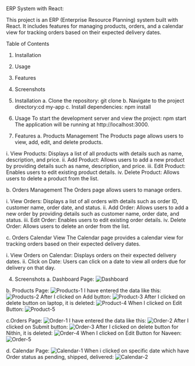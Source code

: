 ERP System with React:

This project is an ERP (Enterprise Resource Planning) system built with React. It includes features for managing products, orders, and a calendar view for tracking orders based on their expected delivery dates.

Table of Contents
1. Installation
2. Usage
3. Features
4. Screenshots   


1. Installation
a. Clone the repository: git clone <repository-url>
b. Navigate to the project directory:cd my-app
c. Install dependencies: npm install


2. Usage
To start the development server and view the project: npm start
The application will be running at http://localhost:3000.


3. Features
a. Products Management
The Products page allows users to view, add, edit, and delete products.

i. View Products: Displays a list of all products with details such as name, description, and price.
ii. Add Product: Allows users to add a new product by providing details such as name, description, and price.
iii. Edit Product: Enables users to edit existing product details.
iv. Delete Product: Allows users to delete a product from the list.

b. Orders Management
The Orders page allows users to manage orders.

i. View Orders: Displays a list of all orders with details such as order ID, customer name, order date, and status.
ii. Add Order: Allows users to add a new order by providing details such as customer name, order date, and status.
iii. Edit Order: Enables users to edit existing order details.
iv. Delete Order: Allows users to delete an order from the list.

c. Orders Calendar View
The Calendar page provides a calendar view for tracking orders based on their expected delivery dates.

i. View Orders on Calendar: Displays orders on their expected delivery dates.
ii. Click on Date: Users can click on a date to view all orders due for delivery on that day.


4. Screenshots
a. Dashboard Page:
![Dashboard](https://github.com/nithink21460/Simplified-ERP-System-with-React/assets/96772933/745f851e-057b-4b82-92c3-29c442826890)

b. Products Page:
![Products-1](https://github.com/nithink21460/Simplified-ERP-System-with-React/assets/96772933/d45411f7-fe12-4291-819c-5811c1ecea92)
I have entered the data like this:
![Products-2](https://github.com/nithink21460/Simplified-ERP-System-with-React/assets/96772933/11e7e5c2-b279-4d94-ab85-a5c401f0dc40)
After I clicked on Add button:
![Product-3](https://github.com/nithink21460/Simplified-ERP-System-with-React/assets/96772933/9e462c10-455b-412c-a9fc-5197dbcf84fc)
After I clicked on delete button on laptop, it is deleted:
![Product-4](https://github.com/nithink21460/Simplified-ERP-System-with-React/assets/96772933/09c330d4-3ceb-4647-a460-7ebfe17db3d3)
When I clicked on Edit Button:
![Product-5](https://github.com/nithink21460/Simplified-ERP-System-with-React/assets/96772933/8a82b87a-47eb-47f8-a84a-a1e6fa017a89)

c.Orders Page:
![Order-1](https://github.com/nithink21460/Simplified-ERP-System-with-React/assets/96772933/6471ce90-2977-4fd6-99fe-89cdcbec45a2)
I have entered the data like this:
![Order-2](https://github.com/nithink21460/Simplified-ERP-System-with-React/assets/96772933/ba269596-c64c-4f11-a769-eda17a456c56)
After I clicked on Submit button:
![Order-3](https://github.com/nithink21460/Simplified-ERP-System-with-React/assets/96772933/3fb97c78-b2b1-4c9f-a991-572a180be435)
After I clicked on delete button for Nithin, it is deleted:
![Order-4](https://github.com/nithink21460/Simplified-ERP-System-with-React/assets/96772933/987c5d76-6607-4bad-b347-f60b8cc4209a)
When I clicked on Edit Button for Naveen:
![Order-5](https://github.com/nithink21460/Simplified-ERP-System-with-React/assets/96772933/7bb8ad59-3856-48fd-9036-3d0558017a56)

d. Calendar Page:
![Calendar-1](https://github.com/nithink21460/Simplified-ERP-System-with-React/assets/96772933/f6af812b-609c-4ec1-9f1c-b09cf47a87c6)
When i clicked on specific date which have Order status as pending, shipped, delivered:
![Calendar-2](https://github.com/nithink21460/Simplified-ERP-System-with-React/assets/96772933/76f063b4-2173-4690-bdd4-c45ed37e13b9)

